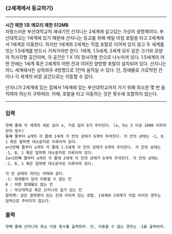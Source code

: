 ### {2세계에서 등교하기}
---
**시간 제한 1초 메모리 제한 512MB**  
자랑스러운 부산대학교의 새내기인 산지니는 2세계에 살고있는 가상의 생명체이다.
부산대학교는 1세계에 있기 때문에 산지니는 등교를 위해 매일 아침 포탈을 타고 2세계에서 1세계로 이동한다.
하지만 1세계와 2세계는 직접 포탈로 이어져 있지 않고 두 세계를 잇는 1.5세계를 반드시 거쳐가야만 한다.
1세계, 1.5세계, 2세계 모두 같은 크기와 모양의 직사각형 공간이며, 각 공간은 1 X 1의 정사각형 칸으로 나누어져 있다.
1.5세계의 어떤 칸에는 1세계 혹은 2세계의 어떤 칸과 이어진 양방향 포탈이 설치되어 있다.
산지니는 어느 세계에서든 상하좌우 4방향으로 1칸씩 움직일 수 있다.
단, 장애물로 가로막힌 칸이나 각 세계의 바깥 공간으로는 이동할 수 없다.

산지니가 2세계에 있는 집에서 1세계에 있는 부산대학교까지 가기 위해 최소한 몇 번 움직여야 하는지 구하여라. 이때, 포탈을 타고 이동하는 것은 횟수에 포함하지 않는다.


---

### 입력
```
첫째 줄에 각 세계의 세로 길이 a, 가로 길이 b가 주어진다. (a, b는 2 이상 1000 이하의 양의 정수)
둘째 줄부터 a개의 각 줄에 1세계 각 칸의 상태가 b개씩 주어진다. 각 칸의 상태는 -1, 0, 1 혹은 알파벳 대소문자로 이루어져 있다.
a+2번째 줄부터 a개의 각 줄에 1.5세계 각 칸의 상태가 b개씩 주어진다. 각 칸의 상태는 -1, 0, 1 혹은 알파벳 대소문자로 이루어져 있다.
2a+2번째 줄부터 a개의 각 줄에 2세계 각 칸의 상태가 b개씩 주어진다. 각 칸의 상태는 -1, 0, 1 혹은 알파벳 대소문자로 이루어져 있다.

각 칸 상태의 의미는 아래와 같다. 
-1: 장애물이 있어 이동할 수 없는 칸
0 : 어떤 장애물도 없는 칸
1 : 부산대학교 혹은 산지니의 집가 있는 칸
알파벳: 같은 알파벳이 있는 칸과 이어져 있는 포탈, 1세계와 2세계가 직접 이어진 경우는 입력으로 주어지지 않는다.
```
### 출력
```
첫째 줄에 산지니의 최소 이동 횟수를 출력하라. 단, 이동할 수 없는 경우는 -1을 출력하라.
```
